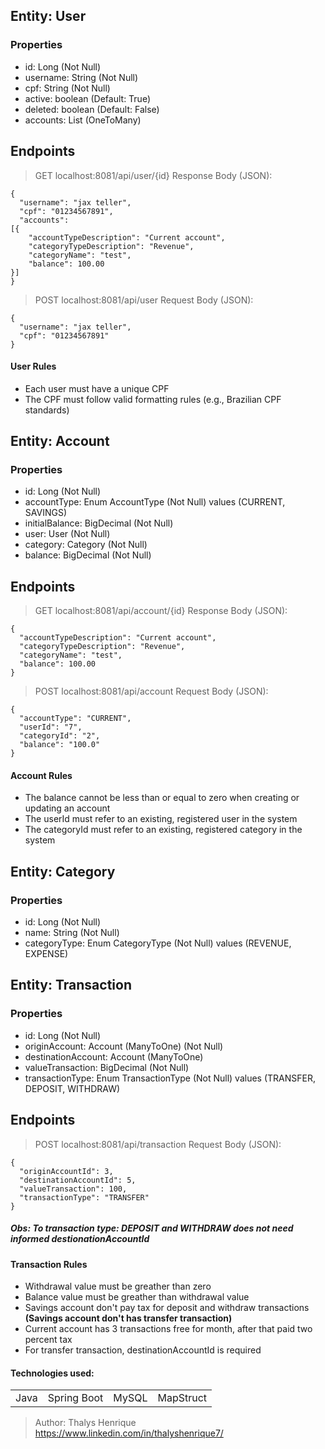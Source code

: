 ## Entity: User

### Properties

+ id: Long (Not Null)
+ username: String (Not Null)
+ cpf: String (Not Null)
+ active: boolean (Default: True)
+ deleted: boolean (Default: False)
+ accounts: List<Account> (OneToMany)

## Endpoints


> GET localhost:8081/api/user/{id}
Response Body (JSON):
```
{ 
  "username": "jax teller", 
  "cpf": "01234567891", 
  "accounts": 
[{
    "accountTypeDescription": "Current account",
    "categoryTypeDescription": "Revenue",
    "categoryName": "test",
    "balance": 100.00
}] 
}
```

> POST localhost:8081/api/user
Request Body (JSON):
```
{ 
  "username": "jax teller", 
  "cpf": "01234567891" 
}
```

#### User Rules

+ Each user must have a unique CPF
+ The CPF must follow valid formatting rules (e.g., Brazilian CPF standards)

## Entity: Account

### Properties

+ id: Long (Not Null)
+ accountType: Enum AccountType (Not Null) values (CURRENT, SAVINGS)
+ initialBalance: BigDecimal (Not Null)
+ user: User (Not Null)
+ category: Category (Not Null)
+ balance: BigDecimal (Not Null)

## Endpoints

> GET localhost:8081/api/account/{id}
Response Body (JSON):
```
{
  "accountTypeDescription": "Current account",
  "categoryTypeDescription": "Revenue",
  "categoryName": "test",
  "balance": 100.00
}
```

> POST localhost:8081/api/account
Request Body (JSON):
```
{ 
  "accountType": "CURRENT", 
  "userId": "7", 
  "categoryId": "2", 
  "balance": "100.0" 
}
```

#### Account Rules

+ The balance cannot be less than or equal to zero when creating or updating an account
+ The userId must refer to an existing, registered user in the system
+ The categoryId must refer to an existing, registered category in the system

## Entity: Category

### Properties

+ id: Long (Not Null)
+ name: String (Not Null)
+ categoryType: Enum CategoryType (Not Null) values (REVENUE, EXPENSE)

## Entity: Transaction

### Properties

+ id: Long (Not Null)
+ originAccount: Account (ManyToOne) (Not Null)
+ destinationAccount: Account (ManyToOne)
+ valueTransaction: BigDecimal (Not Null)
+ transactionType: Enum TransactionType (Not Null) values (TRANSFER, DEPOSIT, WITHDRAW)

## Endpoints

> POST localhost:8081/api/transaction
Request Body (JSON):
```
{
  "originAccountId": 3,
  "destinationAccountId": 5,
  "valueTransaction": 100,
  "transactionType": "TRANSFER"
}
```
##### Obs: To transaction type: DEPOSIT and WITHDRAW does not need informed destionationAccountId

#### Transaction Rules

+ Withdrawal value must be greather than zero
+ Balance value must be greather than withdrawal value
+ Savings account don't pay tax for deposit and withdraw transactions <b>(Savings account don't has transfer transaction)</b>
+ Current account has 3 transactions free for month, after that paid two percent tax
+ For transfer transaction, destinationAccountId is required

#### Technologies used:

<table>
<tr align="center">
<td>Java</td>
<td>Spring Boot</td>
<td>MySQL</td>
<td>MapStruct</td>
</tr>
</table>

> Author: Thalys Henrique
https://www.linkedin.com/in/thalyshenrique7/
